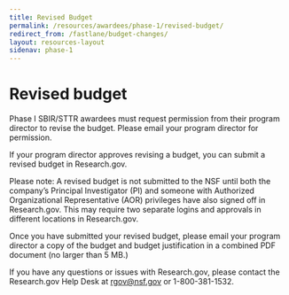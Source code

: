 ```yaml
---
title: Revised Budget
permalink: /resources/awardees/phase-1/revised-budget/
redirect_from: /fastlane/budget-changes/
layout: resources-layout
sidenav: phase-1
---
```


# Revised budget

Phase I SBIR/STTR awardees must request permission from their program director to revise the budget. Please email your program director for permission.
 
If your program director approves revising a budget, you can submit a revised budget in Research.gov. 
 
Please note: A revised budget is not submitted to the NSF until both the company’s Principal Investigator (PI) and someone with Authorized Organizational Representative (AOR) privileges have also signed off in Research.gov.  This may require two separate logins and approvals in different locations in Research.gov.
 
Once you have submitted your revised budget, please email your program director a copy of the budget and budget justification in a combined PDF document (no larger than 5 MB.) 
 
If you have any questions or issues with Research.gov, please contact the Research.gov Help Desk at <a href="mailto:rgov@nsf.gov">rgov@nsf.gov</a> or 1-800-381-1532.
